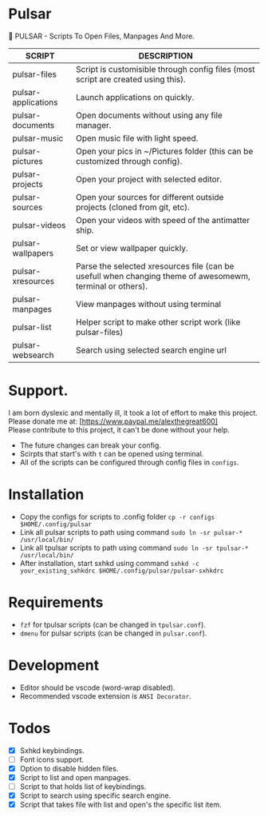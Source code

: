 # Pulsar
🚀 PULSAR - Scripts To Open Files, Manpages And More.

| SCRIPT              | DESCRIPTION                   |
| ------------------- | ----------------------------- |
| pulsar-files        | Script is customisible through config files (most script are created using this). |
| pulsar-applications | Launch applications on quickly. |
| pulsar-documents    | Open documents without using any file manager. |
| pulsar-music        | Open music file with light speed. |
| pulsar-pictures     | Open your pics in ~/Pictures folder (this can be customized through config). |
| pulsar-projects     | Open your project with selected editor. |
| pulsar-sources      | Open your sources for different outside projects (cloned from git, etc). |
| pulsar-videos       | Open your videos with speed of the antimatter ship. |
| pulsar-wallpapers   | Set or view wallpaper quickly. |
| pulsar-xresources   | Parse the selected xresources file (can be usefull when changing theme of awesomewm, terminal or others). |
| pulsar-manpages     | View manpages without using terminal |
| pulsar-list         | Helper script to make other script work (like pulsar-files) |
| pulsar-websearch    | Search using selected search engine url |

# Support.

I am born dyslexic and mentally ill, it took a lot of effort to make this project.  
Please donate me at: [https://www.paypal.me/alexthegreat600]  
Please contribute to this project, it can't be done without your help.

- The future changes can break your config.
- Scirpts that start's with `t` can be opened using terminal.
- All of the scripts can be configured through config files in `configs`.

# Installation

- Copy the configs for scripts to .config folder `cp -r configs $HOME/.config/pulsar`
- Link all pulsar scripts to path using command `sudo ln -sr pulsar-* /usr/local/bin/`
- Link all tpulsar scripts to path using command `sudo ln -sr tpulsar-* /usr/local/bin/`
- After installation, start sxhkd using command `sxhkd -c your_existing_sxhkdrc $HOME/.config/pulsar/pulsar-sxhkdrc`

# Requirements

- `fzf` for tpulsar scripts (can be changed in `tpulsar.conf`).
- `dmenu` for pulsar scripts (can be changed in `pulsar.conf`).

# Development

- Editor should be vscode (word-wrap disabled).
- Recommended vscode extension is `ANSI Decorator`.

# Todos

- [X] Sxhkd keybindings.
- [ ] Font icons support.
- [X] Option to disable hidden files.
- [X] Script to list and open manpages.
- [ ] Script to that holds list of keybindings.
- [X] Script to search using specific search engine.
- [X] Script that takes file with list and open's the specific list item.
